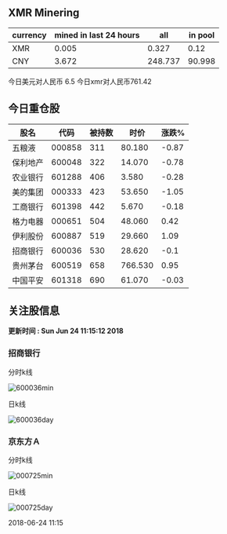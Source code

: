 ## XMR Minering

|currency|mined in last 24 hours|all|in pool|
|---|---|---|---|
|XMR|0.005|0.327|0.12|
|CNY|3.672|248.737|90.998|

今日美元对人民币 6.5	今日xmr对人民币761.42


## 今日重仓股 

|股名|代码|被持数|时价|涨跌%|
|---|---|---|---|---|
|五粮液|000858|311|80.180|-0.87|
|保利地产|600048|322|14.070|-0.78|
|农业银行|601288|406|3.580|-0.28|
|美的集团|000333|423|53.650|-1.05|
|工商银行|601398|442|5.670|-0.18|
|格力电器|000651|504|48.060|0.42|
|伊利股份|600887|519|29.660|1.09|
|招商银行|600036|530|28.620|-0.1|
|贵州茅台|600519|658|766.530|0.95|
|中国平安|601318|690|61.070|-0.03|

## 关注股信息
**更新时间 : Sun Jun 24 11:15:12 2018**
### 招商银行 
分时k线

![600036min](http://image.sinajs.cn/newchart/min/n/sh600036.gif)

日k线

![600036day](http://image.sinajs.cn/newchart/daily/n/sh600036.gif)

### 京东方Ａ 
分时k线

![000725min](http://image.sinajs.cn/newchart/min/n/sz000725.gif)

日k线

![000725day](http://image.sinajs.cn/newchart/daily/n/sz000725.gif)

2018-06-24 11:15